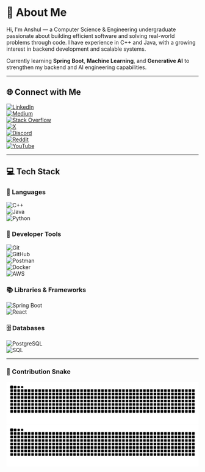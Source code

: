 # 💫 About Me  
Hi, I'm Anshul — a Computer Science & Engineering undergraduate passionate about building efficient software and solving real-world problems through code. I have experience in C++ and Java, with a growing interest in backend development and scalable systems.

Currently learning **Spring Boot**, **Machine Learning**, and **Generative AI** to strengthen my backend and AI engineering capabilities.

---

## 🌐 Connect with Me  

[![LinkedIn](https://img.shields.io/badge/LinkedIn-%230077B5.svg?logo=linkedin&logoColor=white)](https://linkedin.com/in/anshulba)  
[![Medium](https://img.shields.io/badge/Medium-12100E?logo=medium&logoColor=white)](https://medium.com/@anshulba3)   
[![Stack Overflow](https://img.shields.io/badge/-Stackoverflow-FE7A16?logo=stack-overflow&logoColor=white)](https://stackoverflow.com/users/27774963)  
[![X](https://img.shields.io/badge/X-black.svg?logo=X&logoColor=white)](https://x.com/Anshul_B_A)   
[![Discord](https://img.shields.io/badge/Discord-%237289DA.svg?logo=discord&logoColor=white)](https://discord.gg/799pmgkXEp)   
[![Reddit](https://img.shields.io/badge/Reddit-%23FF4500.svg?logo=Reddit&logoColor=white)](https://reddit.com/user/Competitive_Road_855)  
[![YouTube](https://img.shields.io/badge/YouTube-%23FF0000.svg?logo=YouTube&logoColor=white)](https://youtube.com/@anshul_65)   

---

## 💻 Tech Stack

### 🚀 Languages  
![C++](https://img.shields.io/badge/C++-00599C?style=flat&logo=c%2B%2B&logoColor=white)  
![Java](https://img.shields.io/badge/Java-ED8B00?style=flat&logo=openjdk&logoColor=white)  
![Python](https://img.shields.io/badge/Python-3670A0?style=flat&logo=python&logoColor=ffdd54)

### 🔧 Developer Tools  
![Git](https://img.shields.io/badge/Git-F05033?style=flat&logo=git&logoColor=white)  
![GitHub](https://img.shields.io/badge/GitHub-121011?style=flat&logo=github&logoColor=white)  
![Postman](https://img.shields.io/badge/Postman-FF6C37?style=flat&logo=postman&logoColor=white)  
![Docker](https://img.shields.io/badge/Docker-2496ED?style=flat&logo=docker&logoColor=white)  
![AWS](https://img.shields.io/badge/AWS-232F3E?style=flat&logo=amazon-aws&logoColor=white)

### 📚 Libraries & Frameworks  
![Spring Boot](https://img.shields.io/badge/Spring_Boot-6DB33F?style=flat&logo=spring-boot&logoColor=white)  
![React](https://img.shields.io/badge/React-20232A?style=flat&logo=react&logoColor=61DAFB)

### 🗄️ Databases  
![PostgreSQL](https://img.shields.io/badge/PostgreSQL-316192?style=flat&logo=postgresql&logoColor=white)  
![SQL](https://img.shields.io/badge/SQL-003B57?style=flat&logo=sqlite&logoColor=white)

---


### 🐍 Contribution Snake

![GitHub Snake Light](https://raw.githubusercontent.com/Anshul-B-A/Anshul-B-A/output/github-contribution-grid-snake.svg#gh-light-mode-only)
![GitHub Snake Dark](https://raw.githubusercontent.com/Anshul-B-A/Anshul-B-A/output/github-contribution-grid-snake-dark.svg#gh-dark-mode-only)

